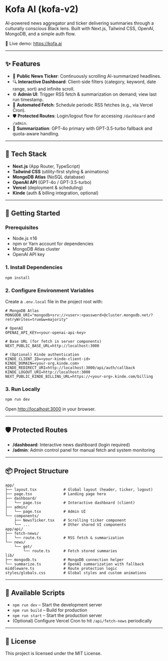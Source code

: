 # Kofa AI (kofa-v2)

AI-powered news aggregator and ticker delivering summaries through a culturally conscious Black lens. Built with Next.js, Tailwind CSS, OpenAI, MongoDB, and a simple auth flow.

🚀 Live demo: https://kofa.ai

---

## ✨ Features

- 📰 **Public News Ticker**: Continuously scrolling AI-summarized headlines.
- 🔍 **Interactive Dashboard**: Client-side filters (category, keyword, date range, sort) and infinite scroll.
- ⚙️ **Admin UI**: Trigger RSS fetch & summarization on demand; view last run timestamp.
- 🔄 **Automated Fetch**: Schedule periodic RSS fetches (e.g., via Vercel Cron).
- 🛡 **Protected Routes**: Login/logout flow for accessing `/dashboard` and `/admin`.
- 🤖 **Summarization**: GPT-4o primary with GPT-3.5-turbo fallback and quota-aware handling.

---

## 🧱 Tech Stack

- **Next.js** (App Router, TypeScript)
- **Tailwind CSS** (utility-first styling & animations)
- **MongoDB Atlas** (NoSQL database)
- **OpenAI API** (GPT-4o / GPT-3.5-turbo)
- **Vercel** (deployment & scheduling)
- **Kinde** (auth & billing integration, optional)

---

## 🚀 Getting Started

### Prerequisites
- Node.js ≥16
- npm or Yarn account for dependencies
- MongoDB Atlas cluster
- OpenAI API key

### 1. Install Dependencies
```bash
npm install
```

### 2. Configure Environment Variables
Create a `.env.local` file in the project root with:

```env
# MongoDB Atlas
MONGODB_URI="mongodb+srv://<user>:<password>@cluster.mongodb.net/?retryWrites=true&w=majority"

# OpenAI
OPENAI_API_KEY=<your-openai-api-key>

# Base URL (for fetch in server components)
NEXT_PUBLIC_BASE_URL=http://localhost:3000

# (Optional) Kinde authentication
KINDE_CLIENT_ID=<your-kinde-client-id>
KINDE_DOMAIN=<your-org.kinde.com>
KINDE_REDIRECT_URI=http://localhost:3000/api/auth/callback
KINDE_LOGOUT_URI=http://localhost:3000
NEXT_PUBLIC_KINDE_BILLING_URL=https://<your-org>.kinde.com/billing
```

### 3. Run Locally
```bash
npm run dev
```
Open [http://localhost:3000](http://localhost:3000) in your browser.

---

## 🛡 Protected Routes

- **/dashboard**: Interactive news dashboard (login required)
- **/admin**: Admin control panel for manual fetch and system monitoring

---

## 📦 Project Structure

```
app/
├── layout.tsx            # Global layout (header, ticker, logout)
├── page.tsx              # Landing page hero
├── dashboard/
│   └── page.tsx          # Interactive dashboard (client)
├── admin/
│   └── page.tsx          # Admin UI
└── components/
    ├── NewsTicker.tsx    # Scrolling ticker component
    └── ...               # Other shared UI components
app/api/
├── fetch-news/
│   └── route.ts          # RSS fetch & summarization
└── news/
    └── get/
        └── route.ts      # Fetch stored summaries
lib/
├── mongodb.ts            # MongoDB connection helper
└── summarize.ts          # OpenAI summarization with fallback
middleware.ts             # Route protection logic
styles/globals.css        # Global styles and custom animations
```

---

## 📝 Available Scripts

- `npm run dev` – Start the development server  
- `npm run build` – Build for production  
- `npm run start` – Start the production server  
- (Optional) Configure Vercel Cron to hit `/api/fetch-news` periodically

---

## 📄 License

This project is licensed under the MIT License.
